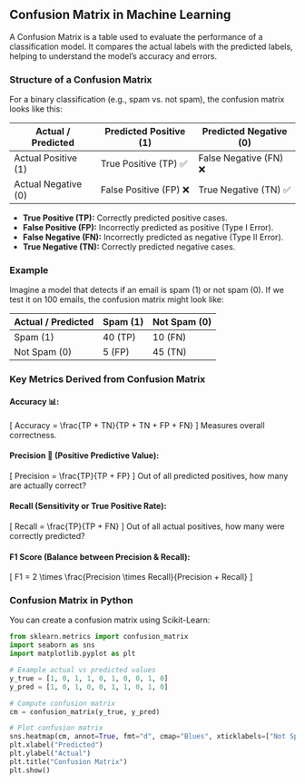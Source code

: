 ## Confusion Matrix in Machine Learning

A Confusion Matrix is a table used to evaluate the performance of a classification model. It compares the actual labels with the predicted labels, helping to understand the model’s accuracy and errors.

### Structure of a Confusion Matrix
For a binary classification (e.g., spam vs. not spam), the confusion matrix looks like this:

| Actual / Predicted | Predicted Positive (1) | Predicted Negative (0) |
|--------------------|-----------------------|-----------------------|
| Actual Positive (1) | True Positive (TP) ✅ | False Negative (FN) ❌ |
| Actual Negative (0) | False Positive (FP) ❌ | True Negative (TN) ✅ |

- **True Positive (TP):** Correctly predicted positive cases.
- **False Positive (FP):** Incorrectly predicted as positive (Type I Error).
- **False Negative (FN):** Incorrectly predicted as negative (Type II Error).
- **True Negative (TN):** Correctly predicted negative cases.

### Example
Imagine a model that detects if an email is spam (1) or not spam (0). If we test it on 100 emails, the confusion matrix might look like:

| Actual / Predicted | Spam (1) | Not Spam (0) |
|--------------------|---------|-------------|
| Spam (1) | 40 (TP) | 10 (FN) |
| Not Spam (0) | 5 (FP) | 45 (TN) |

### Key Metrics Derived from Confusion Matrix
#### Accuracy 📊:
\[
Accuracy = \frac{TP + TN}{TP + TN + FP + FN}
\]
Measures overall correctness.

#### Precision 🎯 (Positive Predictive Value):
\[
Precision = \frac{TP}{TP + FP}
\]
Out of all predicted positives, how many are actually correct?

#### Recall (Sensitivity or True Positive Rate):
\[
Recall = \frac{TP}{TP + FN}
\]
Out of all actual positives, how many were correctly predicted?

#### F1 Score (Balance between Precision & Recall):
\[
F1 = 2 \times \frac{Precision \times Recall}{Precision + Recall}
\]

### Confusion Matrix in Python
You can create a confusion matrix using Scikit-Learn:
```python
from sklearn.metrics import confusion_matrix
import seaborn as sns
import matplotlib.pyplot as plt

# Example actual vs predicted values
y_true = [1, 0, 1, 1, 0, 1, 0, 0, 1, 0]
y_pred = [1, 0, 1, 0, 0, 1, 1, 0, 1, 0]

# Compute confusion matrix
cm = confusion_matrix(y_true, y_pred)

# Plot confusion matrix
sns.heatmap(cm, annot=True, fmt="d", cmap="Blues", xticklabels=["Not Spam", "Spam"], yticklabels=["Not Spam", "Spam"])
plt.xlabel("Predicted")
plt.ylabel("Actual")
plt.title("Confusion Matrix")
plt.show()
```
